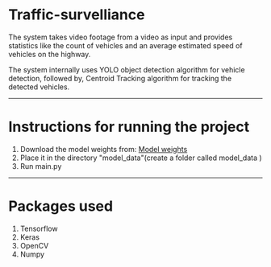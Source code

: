 # Traffic-survelliance 
The system takes video footage from a video as input and provides statistics like the count of vehicles and an average estimated speed of vehicles on the highway. 

The system internally uses YOLO object detection algorithm for vehicle detection, followed by, Centroid Tracking algorithm for tracking the detected vehicles.

_____________________________________________________________________________________________________________________________

# Instructions for running the project
1. Download the model weights from: <a href="https://drive.google.com/open?id=135qLm2XX46M7zBpsUjlSKNNzKt-A-r4F">Model weights</a>
2. Place it in the directory "model_data"(create a folder called model_data )
3. Run main.py

_____________________________________________________________________________________________________________________________

# Packages used
1. Tensorflow
2. Keras
3. OpenCV
4. Numpy
